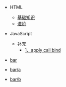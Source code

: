 * HTML
  * [基础知识](HTML/基础知识/README)
  * [进阶](HTML/进阶/README)
* JavaScript 
  * 补充
    * [1、apply call bind](JavaScript/补充/APPLY)

* [bar](bar/)
* [bar/a](bar/a)
* [bar/b](bar/b)